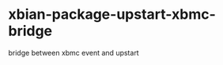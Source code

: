 xbian-package-upstart-xbmc-bridge
=================================

bridge between xbmc event and upstart
